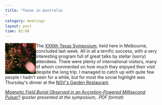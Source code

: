 ```yaml
---
title: "Texas in Australia
"
category: meetings
layout: post
time: 02:00
---
```

<!-- header generated from blosxom format post; make_header.pl 23.1.2022 -->
<p>
<!-- created by convert.pl on Mon Jan 30 23:38:24 EST 2012 -->
<!-- converted from ../2006/12/texas-in-australia.html -->
<!-- Post timestamp Monday, December 18, 2006 12:00 PM -->
<!-- touch -t 200612181200 -->
<!-- Labels: 2006, meetings -->
      <img src="/images/bubbles.jpg" width="100" height="100" align="left">The <a href="http://www.texas06.com">XXIIIth Texas Symposium</a>, held here in Melbourne, concluded last week. All in all a terrific success, with a very interesting program full of great talks by stellar (sorry) attendees. There were plenty of international visitors, many of whom commented on how much they enjoyed their visit despite the long trip. I managed to catch up with quite  few people I hadn't seen for a while, but for most the social highlight was Thursday's dinner at the <a href="http://www.ngv.vic.gov.au/ngvinternational/placestoeat.html">NGV's Garden Restaurant</a>.
<p>
<em><a href="docs/Dunc Poster.pdf">Magnetic Field Burial Observed in an Accretion-Powered Millisecond Pulsar?</a> (poster presented at the symposium, .PDF format)</em>
